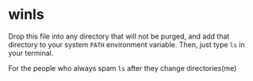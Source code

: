 # winls
Drop this file into any directory that will not be purged, and add that directory to your system `PATH` environment variable. Then, just type `ls` in your terminal.

For the people who always spam `ls` after they change directories(me)
